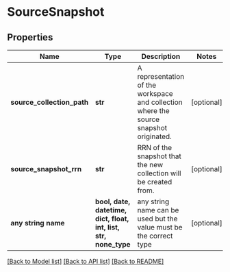# SourceSnapshot


## Properties
Name | Type | Description | Notes
------------ | ------------- | ------------- | -------------
**source_collection_path** | **str** | A representation of the workspace and collection where the source snapshot originated. | [optional] 
**source_snapshot_rrn** | **str** | RRN of the snapshot that the new collection will be created from. | [optional] 
**any string name** | **bool, date, datetime, dict, float, int, list, str, none_type** | any string name can be used but the value must be the correct type | [optional]

[[Back to Model list]](../README.md#documentation-for-models) [[Back to API list]](../README.md#documentation-for-api-endpoints) [[Back to README]](../README.md)


